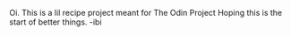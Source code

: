 Oi. This is a lil recipe project meant for The Odin Project
Hoping this is the start of better things. -ibi